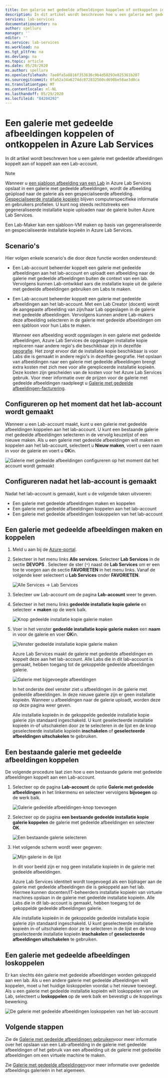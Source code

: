 ```yaml
---
title: Een galerie met gedeelde afbeeldingen koppelen of ontkoppelen in Azure Lab Services | Microsoft Docs
description: In dit artikel wordt beschreven hoe u een galerie met gedeelde afbeeldingen koppelt aan een leslokaal Lab in Azure Lab Services.
services: lab-services
documentationcenter: na
author: spelluru
manager: ''
editor: ''
ms.service: lab-services
ms.workload: na
ms.tgt_pltfrm: na
ms.devlang: na
ms.topic: article
ms.date: 05/28/2020
ms.author: spelluru
ms.openlocfilehash: 7ae0fa5a8816f353636c9b4d58293e825361b207
ms.sourcegitcommit: 0fa52a34a6274dc872832560cd690be58ae3d0ca
ms.translationtype: MT
ms.contentlocale: nl-NL
ms.lasthandoff: 05/29/2020
ms.locfileid: "84204292"
---
```

# <a name="attach-or-detach-a-shared-image-gallery-in-azure-lab-services"></a>Een galerie met gedeelde afbeeldingen koppelen of ontkoppelen in Azure Lab Services
In dit artikel wordt beschreven hoe u een galerie met gedeelde afbeeldingen koppelt aan of koppelt aan een Lab-account. 

> [!NOTE]
> Wanneer u [een sjabloon afbeelding van een Lab](how-to-use-shared-image-gallery.md#save-an-image-to-the-shared-image-gallery) in Azure Lab Services opslaat in een galerie met gedeelde afbeeldingen, wordt de afbeelding geüpload naar de galerie als een gespecialiseerde afbeelding. [Gespecialiseerde installatie kopieën](https://docs.microsoft.com/azure/virtual-machines/windows/shared-image-galleries#generalized-and-specialized-images) blijven computerspecifieke informatie en gebruikers profielen. U kunt nog steeds rechtstreeks een gegeneraliseerde installatie kopie uploaden naar de galerie buiten Azure Lab Services. 
>
> Een Lab-Maker kan een sjabloon-VM maken op basis van gegeneraliseerde en gespecialiseerde installatie kopieën in Azure Lab Services. 

## <a name="scenarios"></a>Scenario's
Hier volgen enkele scenario's die door deze functie worden ondersteund: 

- Een Lab-account beheerder koppelt een galerie met gedeelde afbeeldingen aan het lab-account en uploadt een afbeelding naar de galerie met gedeelde afbeeldingen buiten de context van een lab. Vervolgens kunnen Lab-ontwikkel aars die installatie kopie uit de galerie met gedeelde afbeeldingen gebruiken om Labs te maken. 
- Een Lab-account beheerder koppelt een galerie met gedeelde afbeeldingen aan het lab-account. Met een Lab Creator (docent) wordt de aangepaste afbeelding van zijn/haar Lab opgeslagen in de galerie met gedeelde afbeeldingen. Vervolgens kunnen andere Lab-makers deze afbeelding selecteren in de galerie met gedeelde afbeeldingen om een sjabloon voor hun Labs te maken. 

    Wanneer een afbeelding wordt opgeslagen in een galerie met gedeelde afbeeldingen, Azure Lab Services de opgeslagen installatie kopie repliceren naar andere regio's die beschikbaar zijn in dezelfde [geografie](https://azure.microsoft.com/global-infrastructure/geographies/). Het zorgt ervoor dat de installatie kopie beschikbaar is voor Labs die is gemaakt in andere regio's in dezelfde geografie. Het opslaan van afbeeldingen naar een galerie met gedeelde afbeeldingen brengt extra kosten met zich mee voor alle gerepliceerde installatie kopieën. Deze kosten zijn gescheiden van de kosten voor het Azure Lab Services gebruik. Voor meer informatie over de prijzen voor de galerie met gedeelde afbeeldingen raadpleegt u [Galerie met gedeelde afbeeldingen-facturering](https://docs.microsoft.com/azure/virtual-machines/windows/shared-image-galleries#billing).

## <a name="configure-at-the-time-of-lab-account-creation"></a>Configureren op het moment dat het lab-account wordt gemaakt
Wanneer u een Lab-account maakt, kunt u een galerie met gedeelde afbeeldingen koppelen aan het lab-account. U kunt een bestaande galerie met gedeelde afbeeldingen selecteren in de vervolg keuzelijst of een nieuwe maken. Als u een galerie met gedeelde afbeeldingen wilt maken en koppelen aan het lab-account, selecteert u **Nieuw maken**, voert u een naam in voor de galerie en voert u **OK**in. 

![Galerie met gedeelde afbeeldingen configureren op het moment dat het account wordt gemaakt](../media/how-to-use-shared-image-gallery/new-lab-account.png)

## <a name="configure-after-the-lab-account-is-created"></a>Configureren nadat het lab-account is gemaakt
Nadat het lab-account is gemaakt, kunt u de volgende taken uitvoeren:

- Een galerie met gedeelde afbeeldingen maken en koppelen
- Een galerie met gedeelde afbeeldingen koppelen aan het lab-account
- Een galerie met gedeelde afbeeldingen loskoppelen van het lab-account

## <a name="create-and-attach-a-shared-image-gallery"></a>Een galerie met gedeelde afbeeldingen maken en koppelen
1. Meld u aan bij de [Azure-portal](https://portal.azure.com).
2. Selecteer in het menu links **Alle services**. Selecteer **Lab Services** in de sectie **DEVOPS** . Selecteer de ster (`*`) naast de **Lab Services** om er een toe te voegen aan de sectie **FAVORIETEN** in het menu links. Vanaf de volgende keer selecteert u **Lab Services** onder **FAVORIETEN**.

    ![Alle Services -> Lab Services](../media/tutorial-setup-lab-account/select-lab-accounts-service.png)
3. Selecteer uw Lab-account om de pagina **Lab-account** weer te geven. 
4. Selecteer in het menu links **gedeelde installatie kopie galerie** en selecteer **+ maken** op de werk balk.  

    ![Knop gedeelde installatie kopie galerie maken](../media/how-to-use-shared-image-gallery/new-shared-image-gallery-button.png)
5. Voer in het venster **gedeelde installatie kopie galerie maken** een **naam** in voor de galerie en voer **OK**in. 

    ![Venster gedeelde installatie kopie galerie maken](../media/how-to-use-shared-image-gallery/create-shared-image-gallery-window.png)

    Azure Lab Services maakt de galerie met gedeelde afbeeldingen en koppelt deze aan het lab-account. Alle Labs die in dit lab-account is gemaakt, hebben toegang tot de gekoppelde gedeelde afbeeldingen galerie. 

    ![Galerie met bijgevoegde afbeeldingen](../media/how-to-use-shared-image-gallery/image-gallery-in-list.png)

    In het onderste deel venster ziet u afbeeldingen in de galerie met gedeelde afbeeldingen. In deze nieuwe galerie zijn er geen installatie kopieën. Wanneer u afbeeldingen naar de galerie uploadt, worden deze op deze pagina weer geven.     

    Alle installatie kopieën in de gekoppelde gedeelde installatie kopie galerie zijn standaard ingeschakeld. U kunt geselecteerde installatie kopieën in-of uitschakelen door ze te selecteren in de lijst en de knop geselecteerde installatie kopieën **inschakelen** of **geselecteerde afbeeldingen uitschakelen** te gebruiken.

## <a name="attach-an-existing-shared-image-gallery"></a>Een bestaande galerie met gedeelde afbeeldingen koppelen
De volgende procedure laat zien hoe u een bestaande galerie met gedeelde afbeeldingen koppelt aan een Lab-account. 

1. Selecteer op de pagina **Lab-account** de optie **Galerie met gedeelde afbeeldingen** in het linkermenu en selecteer vervolgens **bijvoegen** op de werk balk. 

    ![Galerie gedeelde afbeeldingen-knop toevoegen](../media/how-to-use-shared-image-gallery/sig-attach-button.png)
5. Selecteer op de pagina **een bestaande gedeelde installatie kopie galerie koppelen** de galerie met gedeelde afbeeldingen en selecteer **OK**.

    ![Een bestaande galerie selecteren](../media/how-to-use-shared-image-gallery/select-image-gallery.png)
6. Het volgende scherm wordt weer gegeven: 

    ![Mijn galerie in de lijst](../media/how-to-use-shared-image-gallery/my-gallery-in-list.png)
    
    In dit voor beeld zijn er nog geen installatie kopieën in de galerie met gedeelde afbeeldingen.

    Azure Lab Services identiteit wordt toegevoegd als een bijdrager aan de galerie met gedeelde afbeeldingen die is gekoppeld aan het lab. Hiermee kunnen docenten/IT-beheerders installatie kopieën van virtuele machines opslaan in de galerie met gedeelde installatie kopieën. Alle Labs die in dit lab-account is gemaakt, hebben toegang tot de gekoppelde gedeelde afbeeldingen galerie. 

    Alle installatie kopieën in de gekoppelde gedeelde installatie kopie galerie zijn standaard ingeschakeld. U kunt geselecteerde installatie kopieën in-of uitschakelen door ze te selecteren in de lijst en de knop geselecteerde installatie kopieën **inschakelen** of **geselecteerde afbeeldingen uitschakelen** te gebruiken. 

## <a name="detach-a-shared-image-gallery"></a>Een galerie met gedeelde afbeeldingen loskoppelen
Er kan slechts één galerie met gedeelde afbeeldingen worden gekoppeld aan een lab. Als u een andere galerie met gedeelde afbeeldingen wilt koppelen, moet u het huidige loskoppelen voordat u het nieuwe toevoegt. Als u een galerie met gedeelde installatie kopieën wilt loskoppelen van uw Lab, selecteert u **loskoppelen** op de werk balk en bevestigt u de koppelings bewerking. 

![De galerie met gedeelde afbeeldingen loskoppelen van het lab-account](../media/how-to-use-shared-image-gallery/detach.png)

## <a name="next-steps"></a>Volgende stappen
Zie de [Galerie met gedeelde afbeeldingen gebruiken](how-to-use-shared-image-gallery.md)voor meer informatie over het opslaan van een Lab-afbeelding in de galerie met gedeelde afbeeldingen of het gebruik van een afbeelding uit de galerie met gedeelde afbeeldingen om een virtuele machine te maken.

Zie [Galerie met gedeelde afbeeldingen](https://docs.microsoft.com/azure/virtual-machines/windows/shared-image-galleries)voor meer informatie over gedeelde afbeeldings galerieën in het algemeen.
